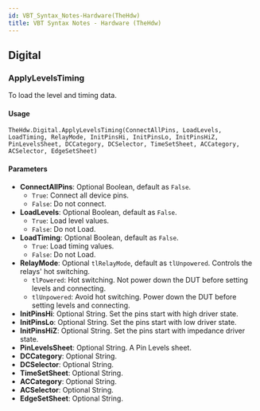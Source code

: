 ```yaml
---
id: VBT_Syntax_Notes-Hardware(TheHdw)
title: VBT Syntax Notes - Hardware (TheHdw)
---
```


## Digital

### ApplyLevelsTiming

To load the level and timing data.

#### Usage

```VB
TheHdw.Digital.ApplyLevelsTiming(ConnectAllPins, LoadLevels, LoadTiming, RelayMode, InitPinsHi, InitPinsLo, InitPinsHiZ, PinLevelsSheet, DCCategory, DCSelector, TimeSetSheet, ACCategory, ACSelector, EdgeSetSheet)
```

#### Parameters

- **ConnectAllPins**: Optional Boolean, default as `False`.
  - `True`: Connect all device pins.
  - `False`: Do not connect.
- **LoadLevels**: Optional Boolean, default as `False`.
  - `True`: Load level values.
  - `False`: Do not Load.
- **LoadTiming**: Optional Boolean, default as `False`.
  - `True`: Load timing values.
  - `False`: Do not Load.
- **RelayMode**: Optional `tlRelayMode`, default as `tlUnpowered`. Controls the relays' hot switching.
  - `tlPowered`: Hot switching. Not power down the DUT before setting levels and connecting.
  - `tlUnpowered`: Avoid hot switching. Power down the DUT before setting levels and connecting.
- **InitPinsHi**: Optional String. Set the pins start with high driver state.
- **InitPinsLo**: Optional String. Set the pins start with low driver state.
- **InitPinsHiZ**: Optional String. Set the pins start with impedance driver state.
- **PinLevelsSheet**: Optional String. A Pin Levels sheet.
- **DCCategory**: Optional String.
- **DCSelector**: Optional String.
- **TimeSetSheet**: Optional String.
- **ACCategory**: Optional String.
- **ACSelector**: Optional String.
- **EdgeSetSheet**: Optional String.
